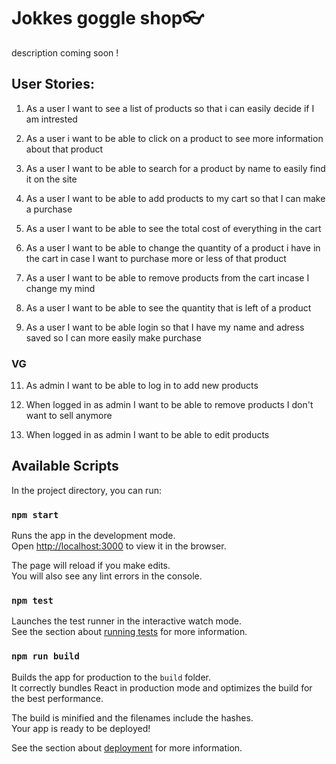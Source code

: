 # Jokkes goggle shop👓

description coming soon !

## User Stories:
1. As a user I want to see a list of products so that i can easily decide if I am intrested

2. As a user i want to be able to click on a product to see more information about that product

3. As a user I want to be able to search for a product by name to easily find it on the site

4. As a user I want to be able to add products to my cart so that I can make a purchase

5. As a user I want to be able to see the total cost of everything in the cart

6. As a user I want to be able to change the quantity of a product i have in the cart in case I want to purchase more or less of that product

7. As a user I want to be able to remove products from the cart incase I change my mind

8. As a user I want to be able to see the quantity that is left of a product

9. As a user I want to be able login so that I have my name and adress saved so I can more easily make purchase

### VG
11. As admin I want to be able to log in to add new products

12. When logged in as admin I want to be able to remove products I don't want to sell anymore

13. When logged in as admin I want to be able to edit products

## Available Scripts

In the project directory, you can run:

### `npm start`

Runs the app in the development mode.\
Open [http://localhost:3000](http://localhost:3000) to view it in the browser.

The page will reload if you make edits.\
You will also see any lint errors in the console.

### `npm test`

Launches the test runner in the interactive watch mode.\
See the section about [running tests](https://facebook.github.io/create-react-app/docs/running-tests) for more information.

### `npm run build`

Builds the app for production to the `build` folder.\
It correctly bundles React in production mode and optimizes the build for the best performance.

The build is minified and the filenames include the hashes.\
Your app is ready to be deployed!

See the section about [deployment](https://facebook.github.io/create-react-app/docs/deployment) for more information.

